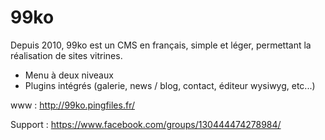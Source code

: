 # 99ko
Depuis 2010, 99ko est un CMS en français, simple et léger, permettant la réalisation de sites vitrines.
- Menu à deux niveaux
- Plugins intégrés (galerie, news / blog, contact, éditeur wysiwyg, etc...)

www : http://99ko.pingfiles.fr/

Support : https://www.facebook.com/groups/130444474278984/
